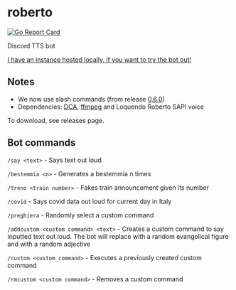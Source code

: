 # roberto
[![Go Report Card](https://goreportcard.com/badge/github.com/TheTipo01/roberto)](https://goreportcard.com/report/github.com/TheTipo01/roberto)

Discord TTS bot

[I have an instance hosted locally, if you want to try the bot out!](https://discord.com/api/oauth2/authorize?client_id=587761918865834023&permissions=3145728&scope=bot%20applications.commands)

## Notes
- We now use slash commands (from release [0.6.0](https://github.com/TheTipo01/roberto/releases/tag/0.6.0))
- Dependencies: [DCA](https://github.com/bwmarrin/dca/tree/master/cmd/dca), [ffmpeg](https://ffmpeg.org/download.html) and Loquendo Roberto SAPI voice

To download, see releases page.

## Bot commands

`/say <text>` - Says text out loud

`/bestemmia <n>` - Generates a bestemmia n times

`/treno <train number>` - Fakes train announcement given its number

`/covid` - Says covid data out loud for current day in Italy

`/preghiera` - Randomly select a custom command

`/addcustom <custom command> <text>` - Creates a custom command to say inputted text out loud. The bot will replace <god> with a random evangelical figure and <dict> with a random adjective

`/custom <custom_command>` - Executes a previously created custom command

`/rmcustom <custom command>` - Removes a custom command
